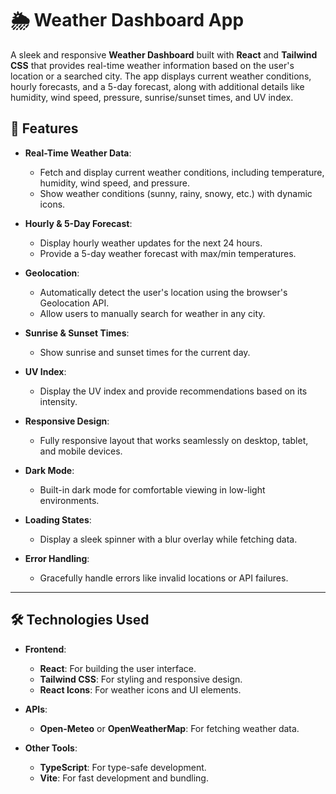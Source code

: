 # 🌦️ Weather Dashboard App

A sleek and responsive **Weather Dashboard** built with **React** and **Tailwind CSS** that provides real-time weather information based on the user's location or a searched city. The app displays current weather conditions, hourly forecasts, and a 5-day forecast, along with additional details like humidity, wind speed, pressure, sunrise/sunset times, and UV index.

## 🌟 Features

- **Real-Time Weather Data**:
  - Fetch and display current weather conditions, including temperature, humidity, wind speed, and pressure.
  - Show weather conditions (sunny, rainy, snowy, etc.) with dynamic icons.

- **Hourly & 5-Day Forecast**:
  - Display hourly weather updates for the next 24 hours.
  - Provide a 5-day weather forecast with max/min temperatures.

- **Geolocation**:
  - Automatically detect the user's location using the browser's Geolocation API.
  - Allow users to manually search for weather in any city.

- **Sunrise & Sunset Times**:
  - Show sunrise and sunset times for the current day.

- **UV Index**:
  - Display the UV index and provide recommendations based on its intensity.

- **Responsive Design**:
  - Fully responsive layout that works seamlessly on desktop, tablet, and mobile devices.

- **Dark Mode**:
  - Built-in dark mode for comfortable viewing in low-light environments.

- **Loading States**:
  - Display a sleek spinner with a blur overlay while fetching data.

- **Error Handling**:
  - Gracefully handle errors like invalid locations or API failures.

---

## 🛠️ Technologies Used

- **Frontend**:
  - **React**: For building the user interface.
  - **Tailwind CSS**: For styling and responsive design.
  - **React Icons**: For weather icons and UI elements.

- **APIs**:
  - **Open-Meteo** or **OpenWeatherMap**: For fetching weather data.

- **Other Tools**:
  - **TypeScript**: For type-safe development.
  - **Vite**: For fast development and bundling.


